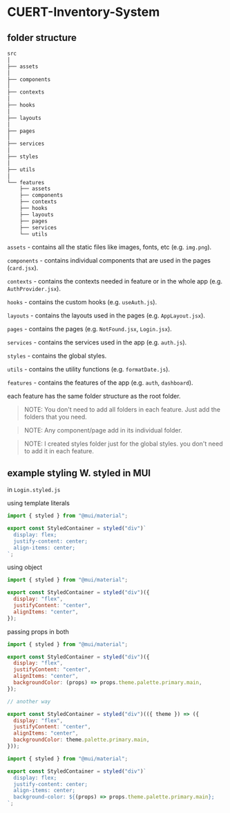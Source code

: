 # CUERT-Inventory-System

## folder structure

```bash
src
│
├── assets
│
├── components
│
├── contexts
│
├── hooks
│
├── layouts
│
├── pages
│
├── services
│
├── styles
│
├── utils
│
└── features
    ├── assets
    ├── components
    ├── contexts
    ├── hooks
    ├── layouts
    ├── pages
    ├── services
    └── utils
```

`assets` - contains all the static files like images, fonts, etc (e.g. `img.png`).

`components` - contains individual components that are used in the pages (`card.jsx`).

`contexts` - contains the contexts needed in feature or in the whole app (e.g. `AuthProvider.jsx`).

`hooks` - contains the custom hooks (e.g. `useAuth.js`).

`layouts` - contains the layouts used in the pages (e.g. `AppLayout.jsx`).

`pages` - contains the pages (e.g. `NotFound.jsx`, `Login.jsx`).

`services` - contains the services used in the app (e.g. `auth.js`).

`styles` - contains the global styles.

`utils` - contains the utility functions (e.g. `formatDate.js`).

`features` - contains the features of the app (e.g. `auth`, `dashboard`).

each feature has the same folder structure as the root folder.

> NOTE: You don't need to add all folders in each feature. Just add the folders that you need.

> NOTE: Any component/page add in its individual folder.

> NOTE: I created styles folder just for the global styles. you don't need to add it in each feature.

## example styling W. styled in MUI

in `Login.styled.js`

using template literals

```js
import { styled } from "@mui/material";

export const StyledContainer = styled("div")`
  display: flex;
  justify-content: center;
  align-items: center;
`;
```

using object

```js
import { styled } from "@mui/material";

export const StyledContainer = styled("div")({
  display: "flex",
  justifyContent: "center",
  alignItems: "center",
});
```

passing props in both

```js
import { styled } from "@mui/material";

export const StyledContainer = styled("div")({
  display: "flex",
  justifyContent: "center",
  alignItems: "center",
  backgroundColor: (props) => props.theme.palette.primary.main,
});

// another way

export const StyledContainer = styled("div")(({ theme }) => ({
  display: "flex",
  justifyContent: "center",
  alignItems: "center",
  backgroundColor: theme.palette.primary.main,
}));
```

```js
import { styled } from "@mui/material";

export const StyledContainer = styled("div")`
  display: flex;
  justify-content: center;
  align-items: center;
  background-color: ${(props) => props.theme.palette.primary.main};
`;
```

